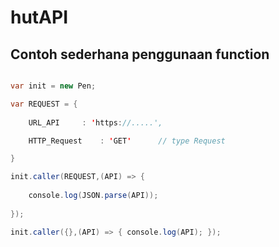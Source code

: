 # hutAPI

## Contoh sederhana penggunaan function

```java

var init = new Pen;

var REQUEST = {
   
    URL_API     : 'https://.....',

    HTTP_Request    : 'GET'      // type Request

}

init.caller(REQUEST,(API) => { 
    
    console.log(JSON.parse(API));
    
});

init.caller({},(API) => { console.log(API); });

```